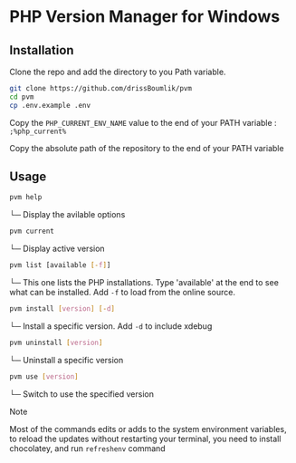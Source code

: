# PHP Version Manager for Windows

## Installation

Clone the repo and add the directory to you Path variable.

```sh
git clone https://github.com/drissBoumlik/pvm
cd pvm
cp .env.example .env
```

Copy the `PHP_CURRENT_ENV_NAME` value to the end of your PATH variable : `;%php_current%`

Copy the absolute path of the repository to the end of your PATH variable


## Usage

```sh
pvm help
```
└─ Display the avilable options

```sh
pvm current
```
└─ Display active version

```sh
pvm list [available [-f]]
```
└─ This one lists the PHP installations. Type 'available' at the end to see what can be installed. Add `-f` to load from the online source.

```sh
pvm install [version] [-d]
```
└─ Install a specific version. Add `-d` to include xdebug

```sh
pvm uninstall [version]
```
└─ Uninstall a specific version

```sh
pvm use [version]
```
└─ Switch to use the specified version

> [!NOTE]  
> Most of the commands edits or adds to the  system environment variables, to reload the updates without restarting your terminal, you need to install chocolatey, and run `refreshenv` command
